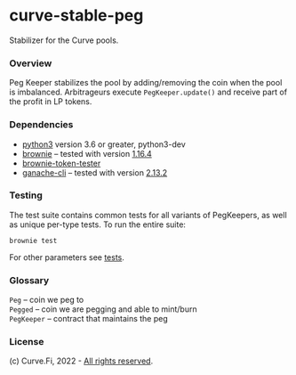 # curve-stable-peg
Stabilizer for the Curve pools.


### Overview
Peg Keeper stabilizes the pool by adding/removing the coin when the pool is imbalanced.
Arbitrageurs execute `PegKeeper.update()` and receive part of the profit in LP tokens.


### Dependencies

* [python3](https://www.python.org/downloads/release/python-368/) version 3.6 or greater, python3-dev
* [brownie](https://github.com/eth-brownie/brownie) – tested with version [1.16.4](https://github.com/eth-brownie/brownie/releases/tag/v1.16.4)
* [brownie-token-tester](https://github.com/iamdefinitelyahuman/brownie-token-tester)
* [ganache-cli](https://github.com/trufflesuite/ganache-cli) – tested with version [2.13.2](https://github.com/trufflesuite/ganache-cli/releases/tag/v2.13.2)


### Testing
The test suite contains common tests for all variants of PegKeepers, as well as unique per-type tests.
To run the entire suite:
```shell
brownie test
```
For other parameters see [tests](tests).


### Glossary
`Peg` – coin we peg to  
`Pegged` – coin we are pegging and able to mint/burn  
`PegKeeper` – contract that maintains the peg


### License

(c) Curve.Fi, 2022 - [All rights reserved](LICENSE).
